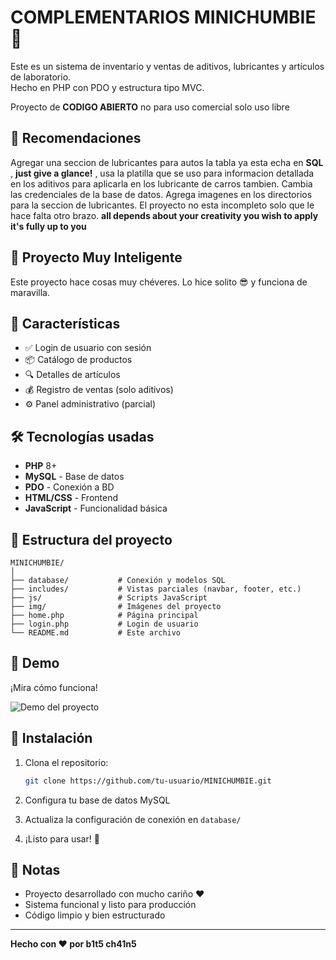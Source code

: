 # COMPLEMENTARIOS MINICHUMBIE 🧪

Este es un sistema de inventario y ventas de aditivos, lubricantes y artículos de laboratorio.  
Hecho en PHP con PDO y estructura tipo MVC.

Proyecto de **CODIGO ABIERTO** no para uso comercial solo uso libre 

## 🤡 Recomendaciones 
Agregar una seccion de lubricantes para autos la tabla ya esta echa en **SQL** , **just give a glance!** , usa la platilla que se uso para informacion detallada en los aditivos para aplicarla en los lubricante de carros tambien.
Cambia las credenciales de la base de datos.
Agrega imagenes en los directorios para la seccion de lubricantes.
El proyecto no esta incompleto solo que le hace falta otro brazo.
**all depends about your creativity you wish to apply it's fully up to you** 

## 🧠 Proyecto Muy Inteligente

Este proyecto hace cosas muy chéveres. Lo hice solito 😎 y funciona de maravilla.

## 🚀 Características

- ✅ Login de usuario con sesión
- 📦 Catálogo de productos
- 🔍 Detalles de artículos
- 💰 Registro de ventas (solo aditivos)
- ⚙️ Panel administrativo (parcial)

## 🛠️ Tecnologías usadas

- **PHP** 8+
- **MySQL** - Base de datos
- **PDO** - Conexión a BD
- **HTML/CSS** - Frontend
- **JavaScript** - Funcionalidad básica

## 📂 Estructura del proyecto

```
MINICHUMBIE/
│
├── database/           # Conexión y modelos SQL
├── includes/           # Vistas parciales (navbar, footer, etc.)
├── js/                 # Scripts JavaScript
├── img/                # Imágenes del proyecto
├── home.php            # Página principal
├── login.php           # Login de usuario
└── README.md           # Este archivo
```

## 🎥 Demo

¡Mira cómo funciona!

![Demo del proyecto](./demo.gif)

## 🚀 Instalación

1. Clona el repositorio:
   ```bash
   git clone https://github.com/tu-usuario/MINICHUMBIE.git
   ```

2. Configura tu base de datos MySQL

3. Actualiza la configuración de conexión en `database/`

4. ¡Listo para usar! 🎉

## 📝 Notas

- Proyecto desarrollado con mucho cariño ❤️
- Sistema funcional y listo para producción
- Código limpio y bien estructurado

---

**Hecho con ❤️ por b1t5 ch41n5**
